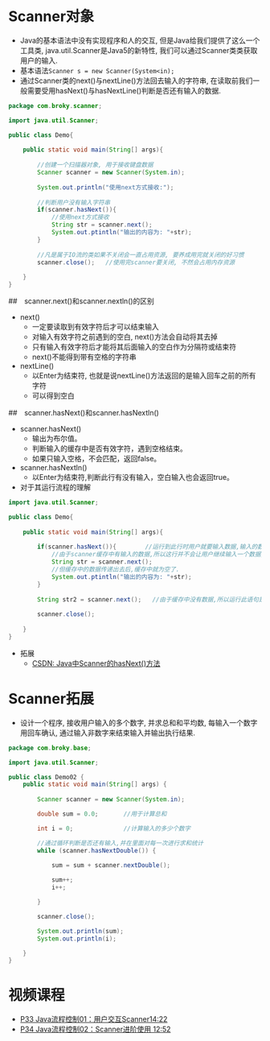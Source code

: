 

# Scanner对象

- Java的基本语法中没有实现程序和人的交互, 但是Java给我们提供了这么一个工具类, java.util.Scanner是Java5的新特性, 我们可以通过Scanner类类获取用户的输入.
- 基本语法`Scanner s = new Scanner(System<in);`
- 通过Scanner类的next()与nextLine()方法回去输入的字符串, 在读取前我们一般需要受用hasNext()与hasNextLine()判断是否还有输入的数据.

```java
package com.broky.scanner;

import java.util.Scanner;

public class Demo{
	
    public static void main(String[] args){
		
        //创建一个扫描器对象, 用于接收键盘数据
        Scanner scanner = new Scanner(System.in);
        
        System.out.println("使用next方式接收:");
        
        //判断用户没有输入字符串
        if(scanner.hasNext()){
			//使用next方式接收
            String str = scanner.next();
            System.out.ptintln("输出的内容为: "+str);
        }
        
        //凡是属于IO流的类如果不关闭会一直占用资源, 要养成用完就关闭的好习惯
        scanner.close();   //使用完scanner要关闭, 不然会占用内存资源
        
    }
}
```

##　scanner.next()和scanner.nextln()的区别

- next()
  - 一定要读取到有效字符后才可以结束输入
  - 对输入有效字符之前遇到的空白, next()方法会自动将其去掉
  - 只有输入有效字符后才能将其后面输入的空白作为分隔符或结束符
  - next()不能得到带有空格的字符串
- nextLine()
  - 以Enter为结束符, 也就是说nextLine()方法返回的是输入回车之前的所有字符
  - 可以得到空白

##　scanner.hasNext()和scanner.hasNextln()

- scanner.hasNext()
  - 输出为布尔值。
  - 判断输入的缓存中是否有效字符，遇到空格结束。
  - 如果只输入空格，不会匹配，返回false。
- scanner.hasNextln()
  - 以Enter为结束符,判断此行有没有输入，空白输入也会返回true。
- 对于其运行流程的理解

```java
import java.util.Scanner;

public class Demo{
	
    public static void main(String[] args){
		
        if(scanner.hasNext()){        //运行到此行时用户就要输入数据,输入的数据存在于缓存中,判断为true后运行if中的语句,为false则跳出if语句
            //由于scanner缓存中有输入的数据,所以这行并不会让用户继续输入一个数据,而是会将缓存中存在的数据直接传递给scanner.next()
            String str = scanner.next();
            //但缓存中的数据传递出去后,缓存中就为空了.
            System.out.ptintln("输出的内容为: "+str);
        }
        
        String str2 = scanner.next(); 	//由于缓存中没有数据,所以运行此语句是,会让用户输入一个数据.
        
        scanner.close();
        
    }
}
```

- 拓展
  - [CSDN: Java中Scanner的hasNext()方法](https://blog.csdn.net/gao_zhennan/article/details/80562548)

# Scanner拓展

- 设计一个程序, 接收用户输入的多个数字, 并求总和和平均数, 每输入一个数字用回车确认, 通过输入非数字来结束输入并输出执行结果.

```java
package com.broky.base;

import java.util.Scanner;

public class Demo02 {
    public static void main(String[] args) {
        
        Scanner scanner = new Scanner(System.in);

        double sum = 0.0;       //用于计算总和

        int i = 0;              //计算输入的多少个数字

        //通过循环判断是否还有输入,并在里面对每一次进行求和统计
        while (scanner.hasNextDouble()) {
            
            sum = sum + scanner.nextDouble();

            sum++;
            i++;

        }

        scanner.close();

        System.out.println(sum);
        System.out.println(i);

    }
}
```



# 视频课程

- [P33 Java流程控制01：用户交互Scanner14:22](https://www.bilibili.com/video/BV12J41137hu?p=33)
- [P34 Java流程控制02：Scanner进阶使用 12:52](https://www.bilibili.com/video/BV12J41137hu?p=34)

